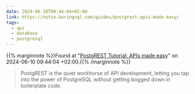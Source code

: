 ```yaml
---
date: 2024-06-10T09:44:04+02:00
link: https://notso.boringsql.com/guides/postgrest-apis-made-easy/
tags:
  - api
  - database
  - postgresql
---
```

{{% marginnote %}}Found at "[PostgREST Tutorial: APIs made easy](https://web.archive.org/web/20240610094404/https://notso.boringsql.com/guides/postgrest-apis-made-easy/)" on 2024-06-10 09:44:04 +02:00.{{% /marginnote %}}

> PostgREST is the quiet workhorse of API development, letting you tap into the power of PostgreSQL without getting bogged down in boilerplate code.